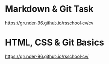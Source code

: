 # Markdown & Git Task
https://grunder-96.github.io/rsschool-cv/cv

# HTML, CSS & Git Basics
https://grunder-96.github.io/rsschool-cv/